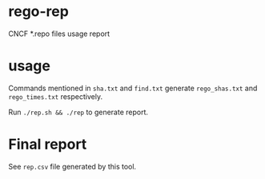 # rego-rep
CNCF *.repo files usage report

# usage

Commands mentioned in `sha.txt` and `find.txt` generate `rego_shas.txt` and `rego_times.txt` respectively.

Run `` ./rep.sh && ./rep `` to generate report.

# Final report

See `rep.csv` file generated by this tool.


